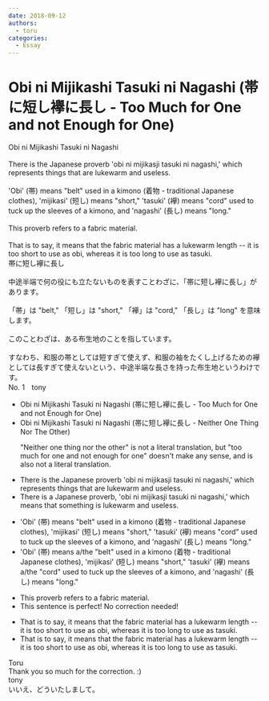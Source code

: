 ```yaml
---
date: 2018-09-12
authors:
  - toru
categories:
  - Essay
---
```


<h1 id="subject_show">Obi ni Mijikashi Tasuki ni Nagashi (帯に短し襷に長し - Too Much for One and not Enough for One)</h1>
<div class="date" hidden>Sep 12, 2018 23:13</div>
<div id="post"><div id="body_show_ori">
Obi ni Mijikashi Tasuki ni Nagashi<br/><br/>There is the Japanese proverb 'obi ni mijikasji tasuki ni nagashi,' which represents things that are lukewarm and useless.<br/><br/>'Obi' (帯) means "belt" used in a kimono (着物 - traditional Japanese clothes), 'mijikasi' (短し) means "short," 'tasuki' (襷) means "cord" used to tuck up the sleeves of a kimono, and 'nagashi' (長し) means "long."<br/><br/>This proverb refers to a fabric material.<br/><br/>That is to say, it means that the fabric material has a lukewarm length -- it is too short to use as obi, whereas it is too long to use as tasuki.
</div></div>

<!-- more -->

<div id="post_ja"><div id="body_show_mo">
帯に短し襷に長し<br/><br/>中途半端で何の役にも立たないものを表すことわざに、「帯に短し襷に長し」があります。<br/><br/>「帯」は "belt," 「短し」は "short," 「襷」は "cord," 「長し」は "long" を意味します。<br/><br/>このことわざは、ある布生地のことを指しています。<br/><br/>すなわち、和服の帯としては短すぎて使えず、和服の袖をたくし上げるための襷としては長すぎて使えないという、中途半端な長さを持った布生地というわけです。
</div></div>
<div id="block"><div class="first_name"> No. 1　<span class="just_name">tony</span></div><div id="block2">
<ul class="correction_field">
<li class="incorrect">Obi ni Mijikashi Tasuki ni Nagashi (帯に短し襷に長し - Too Much for One and not Enough for One)</li>
<li class="corrected correct">
Obi ni Mijikashi Tasuki ni Nagashi (帯に短し襷に長し - <span class="f_red">Neither One Thing Nor The Other</span>)
<p class="correction_comment">"Neither one thing nor the other" is not a literal translation, but "too much for one and not enough for one" doesn't make any sense, and is also not a literal translation.</p>
</li>
</ul>
<ul class="correction_field">
<li class="incorrect">There is the Japanese proverb 'obi ni mijikasji tasuki ni nagashi,' which represents things that are lukewarm and useless.</li>
<li class="corrected correct">
There is <span class="f_red">a</span> Japanese proverb<span class="f_red">,</span> 'obi ni mijikasji tasuki ni nagashi,' which <span class="f_red">means that something is</span> lukewarm and useless.
</li>
</ul>
<ul class="correction_field">
<li class="incorrect">'Obi' (帯) means "belt" used in a kimono (着物 - traditional Japanese clothes), 'mijikasi' (短し) means "short," 'tasuki' (襷) means "cord" used to tuck up the sleeves of a kimono, and 'nagashi' (長し) means "long."</li>
<li class="corrected correct">
'Obi' (帯) means a/the "belt" used in a kimono (着物 - traditional Japanese clothes), 'mijikasi' (短し) means "short," 'tasuki' (襷) means a/the "cord" used to tuck up the sleeves of a kimono, and 'nagashi' (長し) means "long."
</li>
</ul>
<ul class="correction_field">
<li class="incorrect">This proverb refers to a fabric material.</li>
<li class="corrected perfect">This sentence is perfect! No correction needed!</li>
</ul>
<ul class="correction_field">
<li class="incorrect">That is to say, it means that the fabric material has a lukewarm length -- it is too short to use as obi, whereas it is too long to use as tasuki.</li>
<li class="corrected correct">
That is to say, it means that the fabric material has a lukewarm length -- it is too short to use as obi, whereas it is too long to use as tasuki.
</li>
</ul>
</div><div class="name"><span class="just_name">Toru</span><br>
Thank you so much for the correction. :)
</div>
<div class="name"><span class="just_name">tony</span><br>
いいえ、どういたしまして。
</div>
</div>
